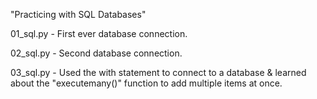 "Practicing with SQL Databases"

01_sql.py - First ever database connection.

02_sql.py - Second database connection.

03_sql.py - Used the with statement to connect to a database & learned about the "executemany()" function to add multiple items at once.
